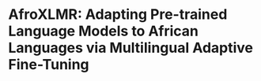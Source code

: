 # AfroXLMR: Adapting Pre-trained Language Models to African Languages via Multilingual Adaptive Fine-Tuning
